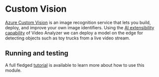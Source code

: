 # Custom Vision

[Azure Custom Vision](https://docs.microsoft.com/azure/cognitive-services/custom-vision-service/overview) is an image recognition service that lets you build, deploy, and improve your own image identifiers. Using the [AI extensibility capability](https://docs.microsoft.com/azure/azure-video-analyzer/video-analyzer-docs/analyze-live-video-without-recording#analyzing-video-using-a-custom-vision-model) of Video Analyzer we can deploy a model on the edge for detecting objects such as toy trucks from a live video stream.

## Running and testing
A full fledged [tutorial](https://aka.ms/ava-custom-vision) is available to learn more about how to use this module.
